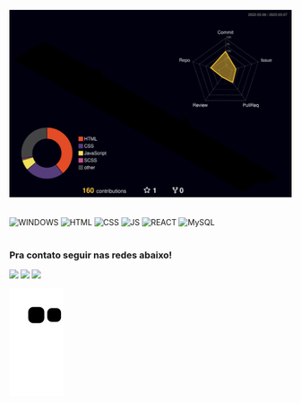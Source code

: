 ![Status](./profile-3d-contrib/profile-night-rainbow.svg)

<div style="display: inline_block"><br>
  <img align="center" alt="WINDOWS" height="32" width="115" src="https://img.shields.io/badge/Windows-017AD7?style=for-the-badge&logo=windows&logoColor=white"/>
  <img align="center" alt="HTML" height="33" width="82" src="https://img.shields.io/badge/HTML5-E34F26?style=for-the-badge&logo=html5&logoColor=white">
  <img align="center" alt="CSS" height="32" width="85" src="https://img.shields.io/badge/CSS3-1572B6?style=for-the-badge&logo=css3&logoColor=white">
  <img align="center" alt="JS" height="32" width="130" src="https://img.shields.io/badge/JavaScript-F7DF1E?style=for-the-badge&logo=javascript&logoColor=black">
  <img align="center" alt="REACT" height="32" width="140" src="https://img.shields.io/badge/React_Native-20232A?style=for-the-badge&logo=react&logoColor=61DAFB"/>
  <img align="center" alt="MySQL" height="32" width="100" src="https://img.shields.io/badge/MySQL-005C84?style=for-the-badge&logo=mysql&logoColor=white"/>

</div>
<br>
 
  ### Pra contato seguir nas redes abaixo!
 
<div>
  <a href = "mailto:devataide@gmail.com"><img src="https://img.shields.io/badge/-Gmail-%23333?style=for-the-badge&logo=gmail&logoColor=white" target="_blank"></a>
  <a href="https://www.linkedin.com/in/devataide/" target="_blank"><img src="https://img.shields.io/badge/-LinkedIn-%230077B5?style=for-the-badge&logo=linkedin&logoColor=white" target="_blank"></a>
  <a href="https://instagram.com/_arthurataide_" target="_blank"><img src="https://img.shields.io/badge/-Instagram-%23E4405F?style=for-the-badge&logo=instagram&logoColor=white" target="_blank"></a>
   
  ![Snake animation](https://github.com/Ataidedev/AtaideDev/blob/output/github-contribution-grid-snake.svg)
</div>
